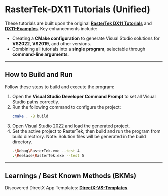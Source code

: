 # RasterTek-DX11 Tutorials (Unified)

These tutorials are built upon the original [**RasterTek DX11 Tutorials**](https://www.rastertek.com/tutdx11win10.html) and [**DX11-Examples**](https://github.com/matt77hias/RasterTek). Key enhancements include:

- Creating a **CMake configuration** to generate Visual Studio solutions for **VS2022**, **VS2019**, and other versions.
- Combining all tutorials into a **single program**, selectable through **command-line arguments**.  

---

## How to Build and Run
Follow these steps to build and execute the program:
1. Open the **Visual Studio Developer Command Prompt** to set all Visual Studio paths correctly.  
2. Run the following command to configure the project:  
   ```bash
   cmake . -B build
3. Open Visual Studio 2022 and load the generated project.
4. Set the active project to RasterTek, then build and run the program from build directrory.
Note: Solution files will be generated in the build directory.
   ```bash
   .\Debug\RasterTek.exe --test 4
   .\Reelase\RasterTek.exe --test 5

---
## Learnings / Best Known Methods (BKMs)
Discovered DirectX App Templates: [**DirectX-VS-Templates**](https://github.com/walbourn/directx-vs-templates).